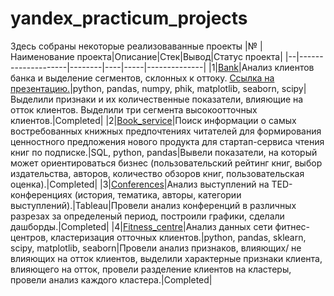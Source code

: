 # yandex_practicum_projects 
Здесь собраны некоторые реализоваванные проекты
|№ |Наименование проекта|Описание|Стек|Вывод|Статус проекта|
|--|--------------------|--------|----|-----|--------------|
|1|[Bank](https://github.com/ShNat24/Portfolio/blob/main/Bank/bank.ipynb)|Анализ клиентов банка и выделение сегментов, склонных к оттоку. [Cсылка на презентацию.](https://disk.yandex.ru/i/UH_kFbjfYYEUDQ)|python, pandas, numpy, phik, matplotlib, seaborn, scipy|Выделили признаки и их количественные показатели, влияющие на отток клиентов. Выделили три сегмента высокоотточных клиентов.|Completed|
|2|[Book_service](https://github.com/ShNat24/Portfolio/blob/main/Book_service/book_service.ipynb)|Поиск информации о самых востребованных книжных предпочтениях читателей для формирования ценностного предложения нового продукта для стартап-сервиса чтения книг по подписке.|SQL, python, pandas|Вывели показатели, на который может ориентироваться бизнес (пользовательский рейтинг книг, выбор издательства, авторов, количество обзоров книг, пользовательская оценка).|Completed|
|3|[Conferences](https://public.tableau.com/app/profile/natalia.sharunina/viz/project_16919572110000/TED-?publish=yes)|Анализ выступлений на TED-конференциях (история, тематика, авторы, категории выступлений).|Tableau|Провели анализ конференций в различных разрезах за определеный период, построили графики, сделали дашборды.|Completed| 
|4|[Fitness_сentre](https://github.com/ShNat24/yandex_practicum_projects-/blob/main/Fitness_%D1%81entre/fitness_%D1%81entre.ipynb)|Анализ данных сети фитнес-центров, кластеризация отточных клиентов.|python, pandas, sklearn, scipy, matplotlib, seaborn|Провели анализ признаков, влияющих/ не влияющих на отток клиентов, выделили характерные признаки клиента, влияющего на отток, провели разделение клиентов на кластеры, провели анализ каждого кластера.|Completed|





